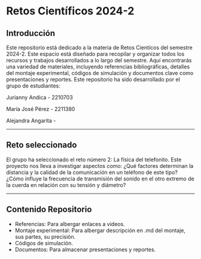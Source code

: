 # Retos Científicos 2024-2
## Introducción
Este repositorio está dedicado a la materia de Retos Cientícos del semestre 2024-2. Este espacio está diseñado para recopilar y organizar todos los recursos y trabajos desarrollados a lo largo del semestre. Aquí encontrarás una variedad de materiales, incluyendo referencias bibliográficas, detalles del montaje experimental, códigos de simulación y documentos clave como presentaciones y reportes. Este repositorio ha sido desarrollado por el grupo de estudiantes:

Jurianny Andica - 2210703

María José Pérez - 2211380

Alejandra Angarita - 

----------------------------------------------------------------------------------------------------------

## Reto seleccionado
El grupo ha seleccionado el reto número 2: La física del telefonito. Este proyecto nos lleva a investigar aspectos como: ¿Qué factores determinan la distancia y la calidad de la comunicación en un teléfono de este tipo? ¿Cómo influye la frecuencia de transmisión del sonido en el otro extremo de la cuerda en relación con su tensión y diámetro?

----------------------------------------------------------------------------------------------------------

## Contenido Repositorio
+ Referencias: Para albergar enlaces a videos.
+ Montaje experimental: Para albergar descripción en .md del montaje, sus partes, su precisión.
+ Códigos de simulación.
+ Documentos: Para almacenar presentaciones y reportes.
